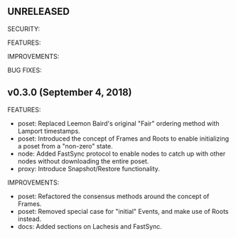 ## UNRELEASED

SECURITY:

FEATURES:

IMPROVEMENTS:

BUG FIXES:

## v0.3.0 (September 4, 2018)

FEATURES:

* poset: Replaced Leemon Baird's original "Fair" ordering method with 
Lamport timestamps.
* poset: Introduced the concept of Frames and Roots to enable initializing a
poset from a "non-zero" state.
* node: Added FastSync protocol to enable nodes to catch up with other nodes 
without downloading the entire poset. 
* proxy: Introduce Snapshot/Restore functionality.

IMPROVEMENTS:

* poset: Refactored the consensus methods around the concept of Frames.
* poset: Removed special case for "initial" Events, and make use of Roots 
instead. 
* docs: Added sections on Lachesis and FastSync.